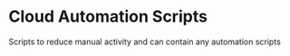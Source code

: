 # Cloud Automation Scripts
Scripts to reduce manual activity and can contain any automation scripts
